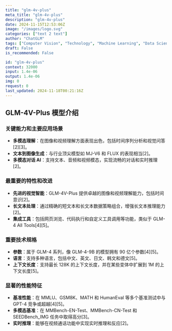 ```yaml
---
title: "glm-4v-plus"
meta_title: "glm-4v-plus"
description: "glm-4v-plus"
date: 2024-11-15T12:53:06Z
image: "/images/logo.svg"
categories: ["text 2 text"]
author: "ChatGLM"
tags: ["Computer Vision", "Technology", "Machine Learning", "Data Science", "Generative AI"]
draft: False
is_recommended: False

id: "glm-4v-plus"
context: 32000
input: 1.4e-06
output: 1.4e-06
img: 0
request: 0
last_updated: 2024-11-18T00:21:16Z
---
```


## GLM-4V-Plus 模型介绍

### 关键能力和主要应用场景
- **多模态理解**：在图像和视频理解方面表现出色，包括时间序列分析和视觉问答[2][3]。
- **文本到图像生成**：与行业顶尖模型如 MJ-V6 和 FLUX 的表现相当[2]。
- **多模态对话 AI**：支持文本、音频和视频模态，实现流畅的对话和实时推理[2]。

### 最重要的特性和改进
- **先进的视觉智能**：GLM-4V-Plus 提供卓越的图像和视频理解能力，包括时间意识[2]。
- **长文本处理**：通过精确的短文本和长文本数据策略组合，增强长文本推理能力[2]。
- **集成工具**：包括网页浏览、代码执行和自定义工具调用等功能，类似于 GLM-4 All Tools[4][5]。

### 重要技术规格
- **参数**：属于 GLM-4 系列，像 GLM-4-9B 的模型拥有 90 亿个参数[4][5]。
- **语言**：支持多种语言，包括中文、英文、日文、韩文和德文[5]。
- **上下文长度**：支持最长 128K 的上下文长度，并在某些变体中扩展到 1M 的上下文长度[5]。

### 显著的性能特征
- **基准性能**：在 MMLU、GSM8K、MATH 和 HumanEval 等多个基准测试中与 GPT-4 竞争或超越[4][5]。
- **多模态基准**：在 MMBench-EN-Test、MMBench-CN-Test 和 SEEDBench_IMG 任务中取得高分[3]。
- **实时推理**：能够在视频通话功能中实现实时推理和反应[2]。

